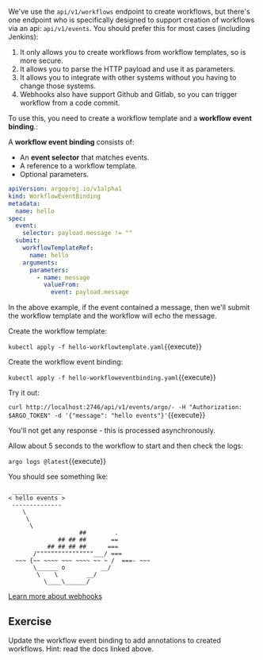 We've use the `api/v1/workflows` endpoint to create workflows, but there's one endpoint who is specifically designed to
support creation of workflows via an api: `api/v1/events`. You should prefer this for most cases (including Jenkins):

1. It only allows you to create workflows from workflow templates, so is more secure.
1. It allows you to parse the HTTP payload and use it as parameters.
1. It allows you to integrate with other systems without you having to change those systems.
1. Webhooks also have support Github and Gitlab, so you can trigger workflow from a code commit.

To use this, you need to create a workflow template and a **workflow event binding**.:

A **workflow event binding** consists of:

* An **event selector** that matches events.
* A reference to a workflow template.
* Optional parameters.

```yaml
apiVersion: argoproj.io/v1alpha1
kind: WorkflowEventBinding
metadata:
  name: hello
spec:
  event:
    selector: payload.message != ""
  submit:
    workflowTemplateRef:
      name: hello
    arguments:
      parameters:
        - name: message
          valueFrom:
            event: payload.message
```

In the above example, if the event contained a message, then we'll submit the workflow template and the workflow will
echo the message.

Create the workflow template:

`kubectl apply -f hello-workflowtemplate.yaml`{{execute}}

Create the workflow event binding:

`kubectl apply -f hello-workfloweventbinding.yaml`{{execute}}

Try it out:

`curl http://localhost:2746/api/v1/events/argo/- -H "Authorization: $ARGO_TOKEN" -d '{"message": "hello events"}'`{{execute}}

You'll not get any response - this is processed asynchronously.

Allow about 5 seconds to the workflow to start and then check the logs:

`argo logs @latest`{{execute}}

You should see something lke:

```
 ______________ 
< hello events >
 -------------- 
    \
     \
      \     
                    ##        .            
              ## ## ##       ==            
           ## ## ## ##      ===            
       /""""""""""""""""___/ ===        
  ~~~ {~~ ~~~~ ~~~ ~~~~ ~~ ~ /  ===- ~~~   
       \______ o          __/            
        \    \        __/             
          \____\______/  
```

[Learn more about webhooks](https://argoproj.github.io/argo-workflows/events/)

## Exercise

Update the workflow event binding to add annotations to created workflows. Hint: read the docs linked above. 